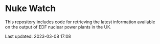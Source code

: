 # Nuke Watch

This repository includes code for retrieving the latest information available on the output of EDF nuclear power plants in the UK.

Last updated: 2023-03-08 17:08
